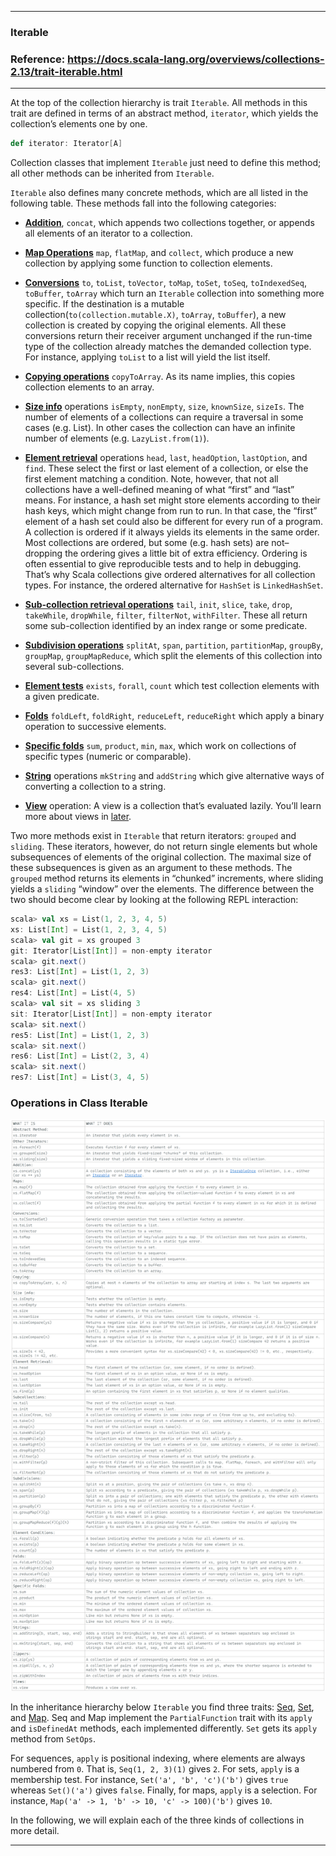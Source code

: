 
---

### Iterable

### Reference: <https://docs.scala-lang.org/overviews/collections-2.13/trait-iterable.html>

---

At the top of the collection hierarchy is trait `Iterable`. All methods in this trait are defined in terms of an abstract method, `iterator`, which yields the collection’s elements one by one.

```scala
def iterator: Iterator[A]
```

Collection classes that implement `Iterable` just need to define this method; all other methods can be inherited from `Iterable`.

`Iterable` also defines many concrete methods, which are all listed in the following table. These methods fall into the following categories:

- **[Addition](./ADDITION.md "Visit ADDITION.md")**, `concat`, which appends two collections together, or appends all elements of an iterator to a collection.


- **[Map Operations](./MAP_OPERATIONS.md "Visit MAP_OPERATIONS.md")** `map`, `flatMap`, and `collect`, which produce a new collection by applying some function to collection elements.

- **[Conversions](./CONVERSIONS.md "Visit CONVERSIONS.md")** `to`, `toList`, `toVector`, `toMap`, `toSet`, `toSeq`, `toIndexedSeq`, `toBuffer`, `toArray` which turn an `Iterable` collection into something more specific. If the destination is a mutable collection(`to(collection.mutable.X)`, `toArray`, `toBuffer`), a new collection is created by copying the original elements. All these conversions return their receiver argument unchanged if the run-time type of the collection already matches the demanded collection type. For instance, applying `toList` to a list will yield the list itself. 


- **[Copying operations](./COPY_TO_ARRAY.md "Visit COPY_TO_ARRAY.md")** `copyToArray`. As its name implies, this copies collection elements to an array. 


- **[Size info](./SIZE_INFO.md "Visit SIZE_INFO.md")** operations `isEmpty`, `nonEmpty`, `size`, `knownSize`, `sizeIs`. The number of elements of a collections can require a traversal in some cases (e.g. List). In other cases the collection can have an infinite number of elements (e.g. `LazyList.from(1)`). 


- **[Element retrieval](./ELEMENT_RETRIEVAL.md "Visit ELEMENT_RETRIEVAL.md")** operations `head`, `last`, `headOption`, `lastOption`, and `find`. These select the first or last element of a collection, or else the first element matching a condition. Note, however, that not all collections have a well-defined meaning of what “first” and “last” means. For instance, a hash set might store elements according to their hash keys, which might change from run to run. In that case, the “first” element of a hash set could also be different for every run of a program. A collection is ordered if it always yields its elements in the same order. Most collections are ordered, but some (e.g. hash sets) are not– dropping the ordering gives a little bit of extra efficiency. Ordering is often essential to give reproducible tests and to help in debugging. That’s why Scala collections give ordered alternatives for all collection types. For instance, the ordered alternative for `HashSet` is `LinkedHashSet`. 


- **[Sub-collection retrieval operations](./SUBCOLLECTIONS.md "Visit SUBCOLLECTIONS.md")** `tail`, `init`, `slice`, `take`, `drop`, `takeWhile`, `dropWhile`, `filter`, `filterNot`, `withFilter`. These all return some sub-collection identified by an index range or some predicate. 


- **[Subdivision operations](./SUBDIVISION.md "Visit SUBDIVISION.md")** `splitAt`, `span`, `partition`, `partitionMap`, `groupBy`, `groupMap`, `groupMapReduce`, which split the elements of this collection into several sub-collections. 


- **[Element tests](./ELEMENT_CONDITION.md "Visit ELEMENT_CONDITION.md")** `exists`, `forall`, `count` which test collection elements with a given predicate. 


- **[Folds](./FOLDS.md "Visit FOLDS.md")** `foldLeft`, `foldRight`, `reduceLeft`, `reduceRight` which apply a binary operation to successive elements. 


- **[Specific folds](./SPECIFIC_FOLDS.md "Visit SPECIFIC_FOLDS.md")** `sum`, `product`, `min`, `max`, which work on collections of specific types (numeric or comparable). 


- **[String](./STRINGS.md "Visit STRINGS.md")** operations `mkString` and `addString` which give alternative ways of converting a collection to a string. 


- **[View](./VIEW.md "VIEW.md")** operation: A view is a collection that’s evaluated lazily. You’ll learn more about views in [later](https://docs.scala-lang.org/overviews/collections-2.13/views.html "Visit Views"). 


Two more methods exist in `Iterable` that return iterators: `grouped` and `sliding`. These iterators, however, do not return single elements but whole subsequences of elements of the original collection. The maximal size of these subsequences is given as an argument to these methods. The `grouped` method returns its elements in “chunked” increments, where sliding yields a `sliding` “window” over the elements. The difference between the two should become clear by looking at the following REPL interaction:

```scala
scala> val xs = List(1, 2, 3, 4, 5) 
xs: List[Int] = List(1, 2, 3, 4, 5) 
scala> val git = xs grouped 3 
git: Iterator[List[Int]] = non-empty iterator 
scala> git.next() 
res3: List[Int] = List(1, 2, 3) 
scala> git.next() 
res4: List[Int] = List(4, 5) 
scala> val sit = xs sliding 3 
sit: Iterator[List[Int]] = non-empty iterator 
scala> sit.next() 
res5: List[Int] = List(1, 2, 3) 
scala> sit.next() 
res6: List[Int] = List(2, 3, 4) 
scala> sit.next() 
res7: List[Int] = List(3, 4, 5)
```

### Operations in Class Iterable

![Iterable](iterable.png "Iterable")

In the inheritance hierarchy below `Iterable` you find three traits: [Seq](../seq/SEQ.md "Visit SEQ.md"), [Set](../set/SET.md "Visit SET.md"), and [Map](../map/MAP.md "Visit MAP.md"). Seq and Map implement the `PartialFunction` trait with its `apply` and `isDefinedAt` methods, each implemented differently. `Set` gets its `apply` method from `SetOps`.


For sequences, `apply` is positional indexing, where elements are always numbered from `0`. That is, `Seq(1, 2, 3)(1)` gives `2`. For sets, `apply` is a membership test. For instance, `Set('a', 'b', 'c')('b')` gives `true` whereas `Set()('a')` gives `false`. Finally, for maps, `apply` is a selection. For instance, `Map('a' -> 1, 'b' -> 10, 'c' -> 100)('b')` gives `10`.

In the following, we will explain each of the three kinds of collections in more detail.

---
